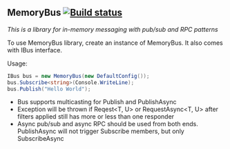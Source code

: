 ﻿MemoryBus [![Build status](https://ci.appveyor.com/api/projects/status/me2ruo9ph65s1nl3?svg=true)](https://ci.appveyor.com/project/Vasiliauskas/memorybus) 
--------------

_This is a library for in-memory messaging with pub/sub and RPC patterns_

To use MemoryBus library, create an instance of MemoryBus. It also comes with IBus interface.

Usage:
```c#
IBus bus = new MemoryBus(new DefaultConfig());
bus.Subscribe<string>(Console.WriteLine);
bus.Publish("Hello World");
```

* Bus supports multicasting for Publish<T> and PublishAsync<T>
* Exception will be thrown if Reqest<T, U> or RequestAsync<T, U> after filters applied still has more or less than one responder
* Async pub/sub and async RPC should be used from both ends. PublishAsync<T> will not trigger Subscribe<T> members, but only SubscribeAsync<T>
